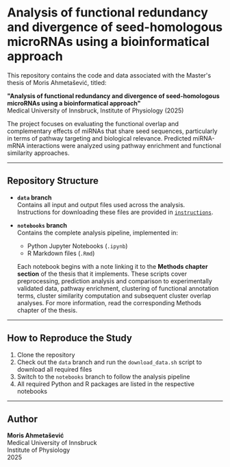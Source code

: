 # Analysis of functional redundancy and divergence of seed-homologous microRNAs using a bioinformatical approach

This repository contains the code and data associated with the Master's thesis of Moris Ahmetašević, titled:

**"Analysis of functional redundancy and divergence of seed-homologous microRNAs using a bioinformatical approach"**  
Medical University of Innsbruck, Institute of Physiology (2025)

The project focuses on evaluating the functional overlap and complementary effects of miRNAs that share seed sequences, particularly in terms of pathway targeting and biological relevance. Predicted miRNA-mRNA interactions were analyzed using pathway enrichment and functional similarity approaches.

---

## Repository Structure

- **`data` branch**  
  Contains all input and output files used across the analysis.  
  Instructions for downloading these files are provided in [`instructions`]([https://github.com/kummer-lab/seed-mirna-functional-analysis/blob/data/Instructions]).

- **`notebooks` branch**  
  Contains the complete analysis pipeline, implemented in:
  - Python Jupyter Notebooks (`.ipynb`)
  - R Markdown files (`.Rmd`)

  Each notebook begins with a note linking it to the **Methods chapter section** of the thesis that it implements. These scripts cover preprocessing, prediction analysis and comparison to experimentally validated data, pathway enrichment, clustering of functional annotation terms, cluster similarity computation and subsequent cluster overlap analyses.
  For more information, read the corresponding Methods chapter of the thesis. 

---

## How to Reproduce the Study

1. Clone the repository
2. Check out the `data` branch and run the `download_data.sh` script to download all required files
3. Switch to the `notebooks` branch to follow the analysis pipeline
4. All required Python and R packages are listed in the respective notebooks

---

## Author

**Moris Ahmetašević**  
Medical University of Innsbruck  
Institute of Physiology  
2025
